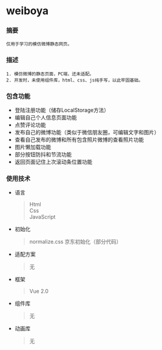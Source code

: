 # weiboya

### 摘要
```
仅用于学习的模仿微博静态网页。
```

### 描述
```
1. 模仿微博的静态页面，PC端，还未适配。
2. 开发时，未使用组件库，html、css、js纯手写，以此牢固基础。
```

### 包含功能
* 登陆注册功能（储存LocalStorage方法）
* 编辑自己个人信息页面功能
* 点赞评论功能
* 发布自己的微博功能（类似于微信朋友圈，可编辑文字和图片）
* 查看自己发布的微博和所有包含照片微博的查看照片功能
* 图片懒加载功能
* 部分按钮防抖和节流功能
* 返回页面记住上次滚动条位置功能

### 使用技术
* 语言
  > Html  
  > Css  
  > JavaScript
* 初始化
  > normalize.css
  > 京东初始化（部分代码）
* 适配方案
  > 无
* 框架
  > Vue 2.0
* 组件库
  > 无
* 动画库
  > 无
